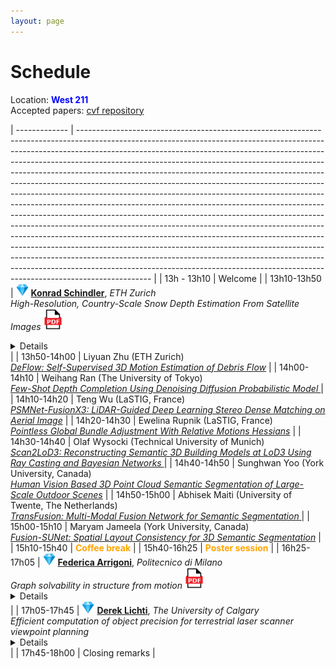 ```yaml
---
layout: page
---
```


# Schedule


Location: <span style="color:blue"> <b>West 211</b> </span> 
<br>
Accepted papers: [cvf repository](https://openaccess.thecvf.com/CVPR2023_workshops/PCV)

| ------------- | ------------------------------------------------------------------------------------------------------------------------------------------------------------------------------------------------------------------------------------------------------------------------------------------------------------------------------------------------------------------------------------------------------------------------------------------------------------------------------------------------------------------------------------------------------------------------------------------------------------------------------------------------------------------------------------------------------------------------------------------------------------------------------------------------------------------------------------------------------------------------------------------------------------------------------------------------------------------------------------------------------------------------------------------------------------------------------------------------------------------------------------------------------ |
| 13h - 13h10 | Welcome |
| 13h10-13h50 | <img src="/img/diamond.png"  width="20"> [**Konrad Schindler**](https://igp.ethz.ch/personen/person-detail.html?persid=143986), *ETH Zurich* <br><em>High-Resolution, Country-Scale Snow Depth Estimation From Satellite Images</em> [<img src="/img/pdf.png" width="30">](/img/pcv-keynote-2023.pdf)<br><details>Monitoring snow depth is important for hydrology, hydro-power planning, ecology, and Alpine safety. Existing methods to estimate snow depth over large areas are typically limited to ground sampling distances of ca. 1km. This limits their usage in high alpine areas, where that resolution fails to capture local snow distribution patterns caused by the pronounced topography. I will present recent advances that make it possible to map snow depth at spatial resolution down to 10m GSD, with weekly updates. By fusing an elevation model and time series of Sentinel-1 and Sentinel-2 images with a recurrent convolutional neural network, we are able to produce country-wide high-resolution snow depth maps without in-situ data. Optionally, these maps can be further refined by combining them with sparse point observations from ground measurement stations. All maps are accompanied by spatially explicit maps of prediction uncertainty, thanks to a probabilistic deep learning framework.</details> |
| 13h50-14h00 | Liyuan Zhu (ETH Zurich) <br> [<em>DeFlow: Self-Supervised 3D Motion Estimation of Debris Flow</em>](https://openaccess.thecvf.com/content/CVPR2023W/PCV/html/Zhu_DeFlow_Self-Supervised_3D_Motion_Estimation_of_Debris_Flow_CVPRW_2023_paper.html) |
| 14h00-14h10 | Weihang Ran (The University of Tokyo) <br> [<em>Few-Shot Depth Completion Using Denoising Diffusion Probabilistic Model </em>](https://openaccess.thecvf.com/content/CVPR2023W/PCV/html/Ran_Few-Shot_Depth_Completion_Using_Denoising_Diffusion_Probabilistic_Model_CVPRW_2023_paper.html) |
| 14h10-14h20 | Teng Wu (LaSTIG, France) <br> [<em>PSMNet-FusionX3: LiDAR-Guided Deep Learning Stereo Dense Matching on Aerial Image</em>](https://openaccess.thecvf.com/content/CVPR2023W/PCV/html/Wu_PSMNet-FusionX3_LiDAR-Guided_Deep_Learning_Stereo_Dense_Matching_on_Aerial_Images_CVPRW_2023_paper.html) |
| 14h20-14h30 | Ewelina Rupnik (LaSTIG, France) <br> [<em>Pointless Global Bundle Adjustment With Relative Motions Hessians</em>](https://openaccess.thecvf.com/content/CVPR2023W/PCV/html/Rupnik_Pointless_Global_Bundle_Adjustment_With_Relative_Motions_Hessians_CVPRW_2023_paper.html) |
| 14h30-14h40 | Olaf Wysocki (Technical University of Munich) <br> [<em>Scan2LoD3: Reconstructing Semantic 3D Building Models at LoD3 Using Ray Casting and Bayesian Networks </em>](https://openaccess.thecvf.com/content/CVPR2023W/PCV/html/Wysocki_Scan2LoD3_Reconstructing_Semantic_3D_Building_Models_at_LoD3_Using_Ray_CVPRW_2023_paper.html) |
| 14h40-14h50 |  Sunghwan Yoo (York University, Canada) <br> [<em>Human Vision Based 3D Point Cloud Semantic Segmentation of Large-Scale Outdoor Scenes</em>](https://openaccess.thecvf.com/content/CVPR2023W/PCV/html/Yoo_Human_Vision_Based_3D_Point_Cloud_Semantic_Segmentation_of_Large-Scale_CVPRW_2023_paper.html) |
| 14h50-15h00 | Abhisek Maiti (University of Twente, The Netherlands)  <br> [<em>TransFusion: Multi-Modal Fusion Network for Semantic Segmentation </em>](https://openaccess.thecvf.com/content/CVPR2023W/PCV/html/Maiti_TransFusion_Multi-Modal_Fusion_Network_for_Semantic_Segmentation_CVPRW_2023_paper.html) |
| 15h00-15h10 | Maryam Jameela (York University, Canada)  <br> [<em>Fusion-SUNet: Spatial Layout Consistency for 3D Semantic Segmentation</em>](https://openaccess.thecvf.com/content/CVPR2023W/PCV/html/Jameela_Fusion-SUNet_Spatial_Layout_Consistency_for_3D_Semantic_Segmentation_CVPRW_2023_paper.html) |
| 15h10-15h40 | <span style="color:orange"> <b>Coffee break</b> </span> | 
| 15h40-16h25 | <span style="color:orange"> <b>Poster session</b> </span> |
| 16h25-17h05 | <img src="/img/diamond.png"  width="20"> [**Federica Arrigoni**](https://www.deib.polimi.it/ita/personale/dettagli/765978), *Politecnico di Milano* <br><em>Graph solvability in structure from motion</em> [<img src="/img/pdf.png" width="30">](/img/federica_talk.pdf)<br> <details>  Structure from Motion (SfM) is a fundamental task in computer vision that aims at recovering both cameras and the 3D scene starting from multiple images. The problem can be conveniently represented as a “viewing graph”: each node corresponds to a camera/image and an edge is present between two nodes if the fundamental (or essential) matrix is available. While several research efforts on SfM have focused on devising more accurate and efficient algorithms, much less attention have been devoted to investigating theoretical aspects. In particular, a relevant question is establishing whether a viewing graph is “solvable”, i.e., it uniquely determines a configuration of cameras. This talk will give an overview on existing results on viewing graph solvability, starting from the calibrated case (where it is known that solvable graphs are those that are parallel rigid), reaching up the more complicated uncalibrated case (where the problem reduces to solving polynomial equations and it still offers open issues). </details> |
| 17h05-17h45 | <img src="/img/diamond.png"  width="20"> [**Derek Lichti**](https://profiles.ucalgary.ca/derek-lichti), *The University of Calgary* <br><em>Efficient computation of object precision for terrestrial laser scanner viewpoint planning</em> <br><details> Building information models (BIMs) and digital twins (DTs) see increasing use in many sectors including construction, mining, energy, chemical processing and heritage, to respectively improve the construction and effective management of capital assets. A terrestrial laser scanner (TLS) is recognized as a highly effective reality capture technology for the creation of accurate models of the built environment. A key planning task is the determination of a set of TLS instrument locations or viewpoints (VPs) that will provide complete site coverage at the required level of positional accuracy. Under the assumption of an existing prior site model, greedy algorithm methods are commonly used to determine the set of VPs. Positional accuracy is most often measured in terms of single point radiated precision. However, this measure does not represent the quality of model objects, such as planes and cylinders, that would be derived from a TLS point cloud. Rigorous quantification of object positional accuracy requires point cloud simulation from the VPs by ray casting, which is computationally expensive. A new, more efficient approach is therefore proposed. Its basis is a model for the geometric distribution of range observations in angular space that is introduced into the least-squares normal equations formed to compute the covariance matrix of each object. This allows object precision to be more efficiently estimated by the evaluation of integrals. This presentation will first provide a brief overview of the TLS VP planning problem. The proposed method for object precision modelling will then be described and results from real data experiments will be presented. </details> |
| 17h45-18h00 | Closing remarks |

<style>
.collapsible p {
  margin-top: 0;
}

.collapsible summary::-webkit-details-marker {
  display: none;
}

.collapsible summary {
  cursor: pointer;
  margin-left: 10px;
  font-weight: bold;
}

.collapsible p {
  margin: 0 0 10px 0;
}

table {
  border-collapse: collapse;
  border: none;
  background-color: transparent;
}

table td,
table th {
  border: none;
}

</style>
